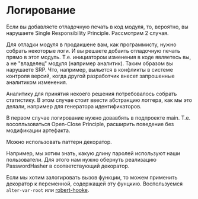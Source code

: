 # Логирование

Если вы добавляете отладочную печать в код модуля, то, вероятно, вы нарушаете Single Responsibility Principle.
Рассмотрим 2 случая.

Для отладки модуля в продакшене вам, как программисту, нужно собрать некоторые логи.
И вы решаете добаить отладочную печать прямо в этот модуль.
Т.е. инициатором изменения в коде являетесь вы, а не "владелец" модуля (например аналитик).
Таким образом вы нарушаете SRP.
Что, например, выльется в конфликты в системе контроля версий, когда другой разработчик
внесет запрошенные аналитиком изменения.

Аналитику для принятия некоего решения потребовалось собрать статистику.
В этом случае стоит ввести абстракцию логгера,
как мы это делали, например для генератора идентификаторов.

В первом случае логирование нужно довавбять в подпроекте main.
Т.е. восопльзоваться Open-Close Principle, расширить поведение без модификации артефакта.

Можно использовать паттерн декоратор.

Например, мы хотим знать, какую длину паролей используют наши пользователи.
Для этого нам нужно обернуть реализацию PasswordHasher в соответствующий декоратор.

Если мы хотим залогировать вызов функции, то можем применить декоратор к переменной, содержащей эту фунцкию.
Воспользуемся `alter-var-root` или [robert-hooke](https://github.com/technomancy/robert-hooke).
